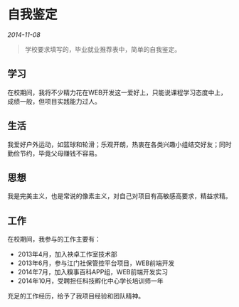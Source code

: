 # 自我鉴定

*2014-11-08*

> 学校要求填写的，毕业就业推荐表中，简单的自我鉴定。

## 学习

在校期间，我将不少精力花在WEB开发这一爱好上，只能说课程学习态度中上，成绩一般，但项目实践能力过人。

## 生活

我爱好户外运动，如篮球和轮滑；乐观开朗，热衷在各类兴趣小组结交好友；同时勤俭节约，毕竟父母赚钱不容易。

## 思想

我是完美主义，也是常说的像素主义，对自己对项目有高敏感高要求，精益求精。

## 工作

在校期间，我参与的工作主要有：

- 2013年4月，加入袂卓工作室技术部
- 2013年6月，参与江门社保管控平台项目，WEB前端开发
- 2014年7月，加入糗事百科APP组，WEB前端开发实习
- 2014年10月，受聘担任科技孵化中心学长培训师一年

充足的工作经历，给予了我项目经验和团队精神。
